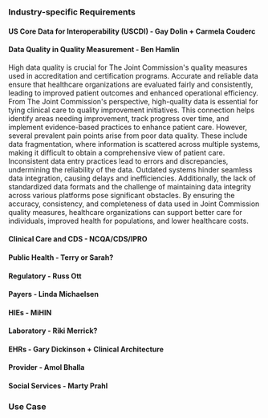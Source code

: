 ### Industry-specific Requirements

<a name="uscdi"></a>
#### US Core Data for Interoperability (USCDI) - Gay Dolin + Carmela Couderc

#### Data Quality in Quality Measurement - Ben Hamlin
High data quality is crucial for The Joint Commission's quality measures used in accreditation and certification programs. Accurate and reliable data ensure that healthcare organizations are evaluated fairly and consistently, leading to improved patient outcomes and enhanced operational efficiency. From The Joint Commission's perspective, high-quality data is essential for tying clinical care to quality improvement initiatives. This connection helps identify areas needing improvement, track progress over time, and implement evidence-based practices to enhance patient care. However, several prevalent pain points arise from poor data quality. These include data fragmentation, where information is scattered across multiple systems, making it difficult to obtain a comprehensive view of patient care. Inconsistent data entry practices lead to errors and discrepancies, undermining the reliability of the data. Outdated systems hinder seamless data integration, causing delays and inefficiencies. Additionally, the lack of standardized data formats and the challenge of maintaining data integrity across various platforms pose significant obstacles. By ensuring the accuracy, consistency, and completeness of data used in Joint Commission quality measures, healthcare organizations can support better care for individuals, improved health for populations, and lower healthcare costs.

#### Clinical Care and CDS - NCQA/CDS/IPRO
#### Public Health - Terry or Sarah?
#### Regulatory - Russ Ott
#### Payers - Linda Michaelsen
#### HIEs - MiHIN
#### Laboratory - Riki Merrick?
#### EHRs - Gary Dickinson + Clinical Architecture
#### Provider - Amol Bhalla
#### Social Services - Marty Prahl

### Use Case
